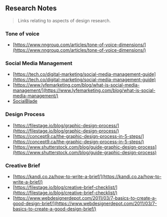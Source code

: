 
## Research Notes

> Links relating to aspects of design research.

### Tone of voice

* [https://www.nngroup.com/articles/tone-of-voice-dimensions/](https://www.nngroup.com/articles/tone-of-voice-dimensions/)

### Social Media Management

* [https://tech.co/digital-marketing/social-media-management-guide](https://tech.co/digital-marketing/social-media-management-guide)
* [https://www.lyfemarketing.com/blog/what-is-social-media-management/](https://www.lyfemarketing.com/blog/what-is-social-media-management/)
* [SocialBlade](https://socialblade.com/)

### Design Process

* [https://filestage.io/blog/graphic-design-process/](https://filestage.io/blog/graphic-design-process/)
* [https://concept9.ca/the-graphic-design-process-in-5-steps/](https://concept9.ca/the-graphic-design-process-in-5-steps/)
* [https://www.shutterstock.com/blog/guide-graphic-design-process](https://www.shutterstock.com/blog/guide-graphic-design-process)

### Creative Brief

* [https://kandi.co.za/how-to-write-a-brief/](https://kandi.co.za/how-to-write-a-brief/)
* [https://filestage.io/blog/creative-brief-checklist/](https://filestage.io/blog/creative-brief-checklist/)
* [https://www.webdesignerdepot.com/2011/03/7-basics-to-create-a-good-design-brief/](https://www.webdesignerdepot.com/2011/03/7-basics-to-create-a-good-design-brief/)


<!--stackedit_data:
eyJoaXN0b3J5IjpbLTE2NDA4ODAzNTEsNzYzNjAwODksMzY0NT
Y2MTE2XX0=
-->